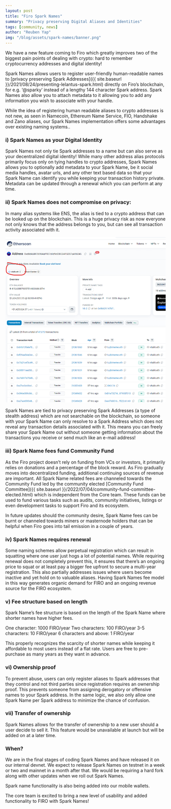 ```yaml
---
layout: post
title: "Firo Spark Names"
summary: "Privacy preserving Digital Aliases and Identities"
tags: [community, news]
author: "Reuben Yap"
img: "/blog/assets/spark-names/banner.png"
---
```

We have a new feature coming to Firo which greatly improves two of the biggest pain points of dealing with crypto: hard to remember cryptocurrency addresses and digital identity! 

Spark Names allows users to register user-friendly human-readable names to [privacy preserving Spark Addresses]({{ site.baseurl }}/2021/08/24/presenting-lelantus-spark.html) directly on Firo’s blockchain, for e.g. ‘@sparky’ instead of a lengthy 144 character Spark address. Spark Names also allow you to attach metadata to it allowing you to add any information you wish to associate with your handle.

While the idea of registering human readable aliases to crypto addresses is not new, as seen in Namecoin, Ethereum Name Service, FIO, Handshake and Zano aliases, our Spark Names implementation offers some advantages over existing naming systems..

### i)  Spark Names as your Digital Identity
Spark Names not only tie Spark addresses to a name but can also serve as your decentralized digital identity! While many other address alias protocols primarily focus only on tying handles to crypto addresses, Spark Names allows you to optionally add metadata to your Spark Name, be it social media handles, avatar urls, and any other text based data so that your Spark Name can identify you while keeping your transaction history private. Metadata can be updated through a renewal which you can perform at any time.

### ii) Spark Names does not compromise on privacy: 
In many alias systems like ENS, the alias is tied to a crypto address that can be looked up on the blockchain. This is a huge privacy risk as now everyone not only knows that the address belongs to you, but can see all transaction activity associated with it.

![Image1](/blog/assets/spark-names/image1.png)

Spark Names are tied to privacy preserving Spark Addresses (a type of stealth address) which are not searchable on the blockchain, so someone with your Spark Name can only resolve to a Spark Address which does not reveal any transaction details associated with it. This means you can freely share your Spark Name out without someone getting information about the transactions you receive or send much like an e-mail address!

### iii) Spark Name fees fund Community Fund

As the Firo project doesn’t rely on funding from VCs or investors, it primarily relies on donations and a percentage of the block reward. As Firo gradually moves into decentralized funding, additional continuing sources of revenue are important. All Spark Name related fees are channeled towards the Community Fund led by the community elected [Community Fund Committee]({{ site.baseurl }}/2022/07/04/community-fund-committee-elected.html) which is independent from the Core team. These funds can be used to fund various tasks such as audits, community initiatives, listings or even development tasks to support Firo and its ecosystem.

In future updates should the community desire, Spark Name fees can be burnt or channeled towards miners or masternode holders that can be helpful when Firo goes into tail emission in a couple of years.

### iv) Spark Names requires renewal

Some naming schemes allow perpetual registration which can result in squatting where one user just hogs a lot of potential names. While requiring renewal does not completely prevent this, it ensures that there’s an ongoing price to squat or at least pay a bigger fee upfront to secure a multi-year registration. This also partially addresses issues where users become inactive and yet hold on to valuable aliases. Having Spark Names fee model in this way generates organic demand for FIRO and an ongoing revenue source for the FIRO ecosystem.

### v)  Fee structure based on length

Spark Name’s fee structure is based on the length of the Spark Name where shorter names have higher fees. 

One character: 1000 FIRO/year 
Two characters: 100 FIRO/year 
3-5 characters: 10 FIRO/year 
6 characters and above: 1 FIRO/year 

This properly recognizes the scarcity of shorter names while keeping it affordable to most users instead of a flat rate. Users are free to pre-purchase as many years as they want in advance.

### vi) Ownership proof

To prevent abuse, users can only register aliases to Spark addresses that they control and not third parties since registration requires an ownership proof. This prevents someone from assigning derogatory or offensive names to your Spark address. In the same logic, we also only allow one Spark Name per Spark address to minimize the chance of confusion.

### vii) Transfer of ownership

Spark Names allows for the transfer of ownership to a new user should a user decide to sell it. This feature would be unavailable at launch but will be added on at a later time.

### When?

We are in the final stages of coding Spark Names and have released it on our internal devnet. We expect to release Spark Names on testnet in a week or two and mainnet in a month after that. We would be requiring a hard fork along with other updates when we roll out Spark Names.

Spark name functionality is also being added into our mobile wallets.

The core team is excited to bring a new level of usability and added functionality to FIRO with Spark Names!

